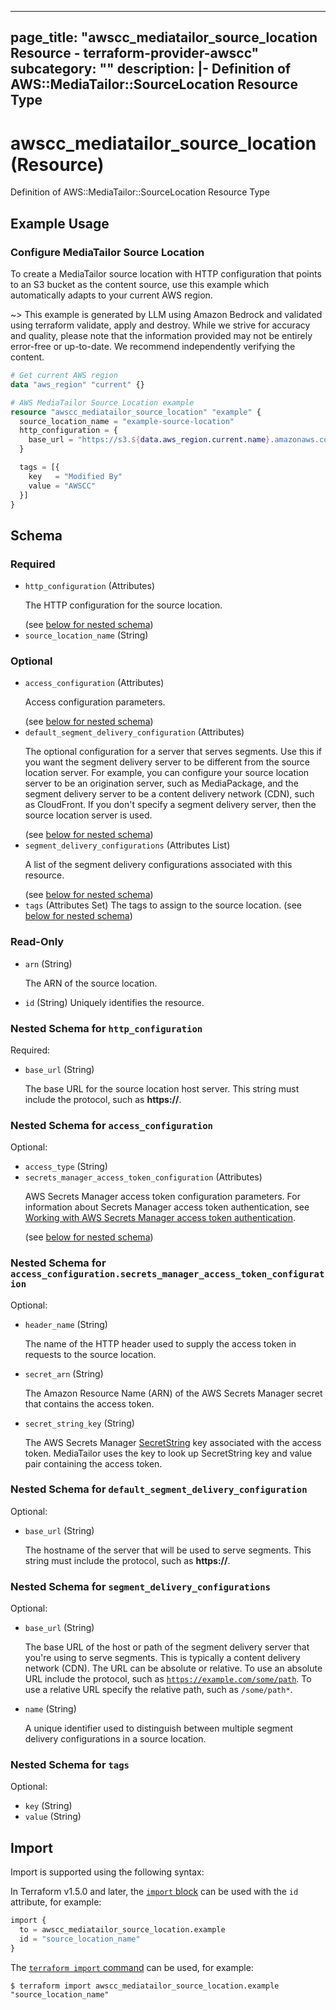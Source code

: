 
---
page_title: "awscc_mediatailor_source_location Resource - terraform-provider-awscc"
subcategory: ""
description: |-
  Definition of AWS::MediaTailor::SourceLocation Resource Type
---

# awscc_mediatailor_source_location (Resource)

Definition of AWS::MediaTailor::SourceLocation Resource Type

## Example Usage

### Configure MediaTailor Source Location

To create a MediaTailor source location with HTTP configuration that points to an S3 bucket as the content source, use this example which automatically adapts to your current AWS region.

~> This example is generated by LLM using Amazon Bedrock and validated using terraform validate, apply and destroy. While we strive for accuracy and quality, please note that the information provided may not be entirely error-free or up-to-date. We recommend independently verifying the content.

```terraform
# Get current AWS region
data "aws_region" "current" {}

# AWS MediaTailor Source Location example
resource "awscc_mediatailor_source_location" "example" {
  source_location_name = "example-source-location"
  http_configuration = {
    base_url = "https://s3.${data.aws_region.current.name}.amazonaws.com/example-bucket/content"
  }

  tags = [{
    key   = "Modified By"
    value = "AWSCC"
  }]
}
```

<!-- schema generated by tfplugindocs -->
## Schema

### Required

- `http_configuration` (Attributes) <p>The HTTP configuration for the source location.</p> (see [below for nested schema](#nestedatt--http_configuration))
- `source_location_name` (String)

### Optional

- `access_configuration` (Attributes) <p>Access configuration parameters.</p> (see [below for nested schema](#nestedatt--access_configuration))
- `default_segment_delivery_configuration` (Attributes) <p>The optional configuration for a server that serves segments. Use this if you want the segment delivery server to be different from the source location server. For example, you can configure your source location server to be an origination server, such as MediaPackage, and the segment delivery server to be a content delivery network (CDN), such as CloudFront. If you don't specify a segment delivery server, then the source location server is used.</p> (see [below for nested schema](#nestedatt--default_segment_delivery_configuration))
- `segment_delivery_configurations` (Attributes List) <p>A list of the segment delivery configurations associated with this resource.</p> (see [below for nested schema](#nestedatt--segment_delivery_configurations))
- `tags` (Attributes Set) The tags to assign to the source location. (see [below for nested schema](#nestedatt--tags))

### Read-Only

- `arn` (String) <p>The ARN of the source location.</p>
- `id` (String) Uniquely identifies the resource.

<a id="nestedatt--http_configuration"></a>
### Nested Schema for `http_configuration`

Required:

- `base_url` (String) <p>The base URL for the source location host server. This string must include the protocol, such as <b>https://</b>.</p>


<a id="nestedatt--access_configuration"></a>
### Nested Schema for `access_configuration`

Optional:

- `access_type` (String)
- `secrets_manager_access_token_configuration` (Attributes) <p>AWS Secrets Manager access token configuration parameters. For information about Secrets Manager access token authentication, see <a href="https://docs.aws.amazon.com/mediatailor/latest/ug/channel-assembly-access-configuration-access-token.html">Working with AWS Secrets Manager access token authentication</a>.</p> (see [below for nested schema](#nestedatt--access_configuration--secrets_manager_access_token_configuration))

<a id="nestedatt--access_configuration--secrets_manager_access_token_configuration"></a>
### Nested Schema for `access_configuration.secrets_manager_access_token_configuration`

Optional:

- `header_name` (String) <p>The name of the HTTP header used to supply the access token in requests to the source location.</p>
- `secret_arn` (String) <p>The Amazon Resource Name (ARN) of the AWS Secrets Manager secret that contains the access token.</p>
- `secret_string_key` (String) <p>The AWS Secrets Manager <a href="https://docs.aws.amazon.com/secretsmanager/latest/apireference/API_CreateSecret.html#SecretsManager-CreateSecret-request-SecretString.html">SecretString</a> key associated with the access token. MediaTailor uses the key to look up SecretString key and value pair containing the access token.</p>



<a id="nestedatt--default_segment_delivery_configuration"></a>
### Nested Schema for `default_segment_delivery_configuration`

Optional:

- `base_url` (String) <p>The hostname of the server that will be used to serve segments. This string must include the protocol, such as <b>https://</b>.</p>


<a id="nestedatt--segment_delivery_configurations"></a>
### Nested Schema for `segment_delivery_configurations`

Optional:

- `base_url` (String) <p>The base URL of the host or path of the segment delivery server that you're using to serve segments. This is typically a content delivery network (CDN). The URL can be absolute or relative. To use an absolute URL include the protocol, such as <code>https://example.com/some/path</code>. To use a relative URL specify the relative path, such as <code>/some/path*</code>.</p>
- `name` (String) <p>A unique identifier used to distinguish between multiple segment delivery configurations in a source location.</p>


<a id="nestedatt--tags"></a>
### Nested Schema for `tags`

Optional:

- `key` (String)
- `value` (String)

## Import

Import is supported using the following syntax:

In Terraform v1.5.0 and later, the [`import` block](https://developer.hashicorp.com/terraform/language/import) can be used with the `id` attribute, for example:

```terraform
import {
  to = awscc_mediatailor_source_location.example
  id = "source_location_name"
}
```

The [`terraform import` command](https://developer.hashicorp.com/terraform/cli/commands/import) can be used, for example:

```shell
$ terraform import awscc_mediatailor_source_location.example "source_location_name"
```
